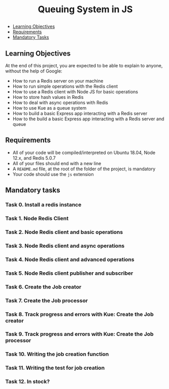 # <p align="center">Queuing System in JS</p>

- [Learning Objectives](#Learning_Objectives)
- [Requirements](#requirements)
- [Mandatory Tasks](#Mandatory_Tasks)

## Learning Objectives

At the end of this project, you are expected to be able to explain to anyone, without the help of Google:


- How to run a Redis server on your machine
- How to run simple operations with the Redis client
- How to use a Redis client with Node JS for basic operations
- How to store hash values in Redis
- How to deal with async operations with Redis
- How to use Kue as a queue system
- How to build a basic Express app interacting with a Redis server
- How to the build a basic Express app interacting with a Redis server and queue


## Requirements


- All of your code will be compiled/interpreted on Ubuntu 18.04, Node 12.x, and Redis 5.0.7
- All of your files should end with a new line
- A `README.md` file, at the root of the folder of the project, is mandatory
- Your code should use the `js` extension


## Mandatory tasks

### Task 0. Install a redis instance
### Task 1. Node Redis Client
### Task 2. Node Redis client and basic operations
### Task 3. Node Redis client and async operations
### Task 4. Node Redis client and advanced operations
### Task 5. Node Redis client publisher and subscriber
### Task 6. Create the Job creator
### Task 7. Create the Job processor
### Task 8. Track progress and errors with Kue: Create the Job creator
### Task 9. Track progress and errors with Kue: Create the Job processor
### Task 10. Writing the job creation function
### Task 11. Writing the test for job creation
### Task 12. In stock?
